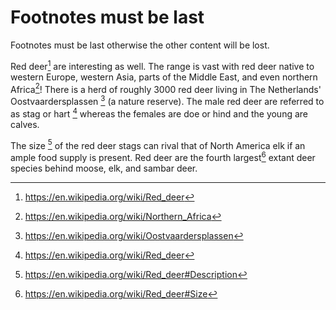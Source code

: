 # Footnotes must be last

Footnotes must be last otherwise the other content will be lost.

Red deer[^red_deer] are interesting as well.
The range is vast with red deer native to western Europe, western Asia, parts
of the Middle East, and even northern Africa[^n_africa]!
There is a herd of roughly 3000 red deer living in The Netherlands'
Oostvaardersplassen [^nl_reserve] (a nature reserve).
The male red deer are referred to as stag or hart [^red_deer] whereas the
females are doe or hind and the young are calves.

The size [^desc] of the red deer stags can rival that of North America elk if
an ample food supply is present. Red deer are the fourth largest[^size] extant
deer species behind moose, elk, and sambar deer.

[^nl_reserve]: https://en.wikipedia.org/wiki/Oostvaardersplassen
[^n_africa]: https://en.wikipedia.org/wiki/Northern_Africa
[^desc]: https://en.wikipedia.org/wiki/Red_deer#Description
[^size]: https://en.wikipedia.org/wiki/Red_deer#Size
[^red_deer]: https://en.wikipedia.org/wiki/Red_deer
<!--- I tried to stash a comment at the bottom, but it will be shuffled around --->
